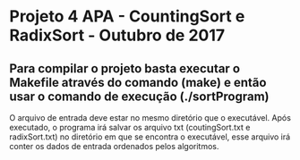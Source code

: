 # Projeto 4 APA - CountingSort e RadixSort - Outubro de 2017

## Para compilar o projeto basta executar o Makefile através do comando (make) e então usar o comando de execução (./sortProgram)

O arquivo de entrada deve estar no mesmo diretório que o executável. Após executado, o programa irá salvar os arquivo txt (coutingSort.txt e radixSort.txt) no diretório em que se encontra o executável, esse arquivo irá conter os dados de entrada ordenados pelos algoritmos.

